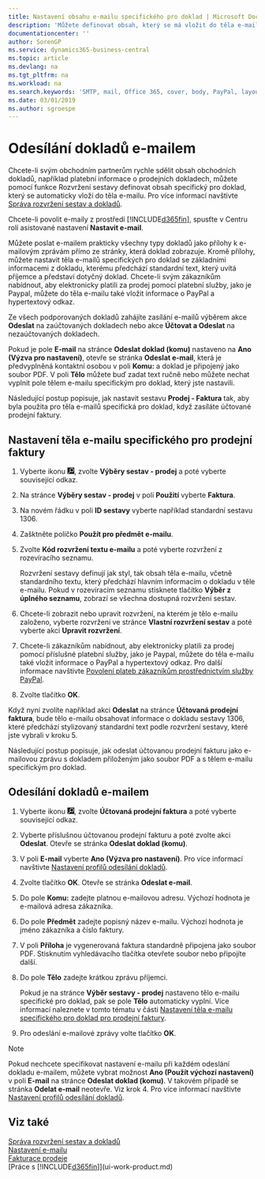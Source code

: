```yaml
---
title: Nastavení obsahu e-mailu specifického pro doklad | Microsoft Docs
description: 'Můžete definovat obsah, který se má vložit do těla e-mailové zprávy, například odkaz na PayPal. K e-mailovým zprávám můžete také připojit doklady.'
documentationcenter: ''
author: SorenGP
ms.service: dynamics365-business-central
ms.topic: article
ms.devlang: na
ms.tgt_pltfrm: na
ms.workload: na
ms.search.keywords: 'SMTP, mail, Office 365, cover, body, PayPal, layout'
ms.date: 03/01/2019
ms.author: sgroespe
---
```

# <a name="send-documents-by-email"></a>Odesílání dokladů e-mailem
Chcete-li svým obchodním partnerům rychle sdělit obsah obchodních dokladů, například platební informace o prodejních dokladech, můžete pomocí funkce Rozvržení sestavy definovat obsah specifický pro doklad, který se automaticky vloží do těla e-mailu. Pro více informací navštivte [Správa rozvržení sestav a dokladů](ui-manage-report-layouts.md).

Chcete-li povolit e-maily z prostředí [!INCLUDE[d365fin](includes/d365fin_md.md)], spusťte v Centru rolí asistované nastavení **Nastavit e-mail**.

Můžete poslat e-mailem prakticky všechny typy dokladů jako přílohy k e-mailovým zprávám přímo ze stránky, která doklad zobrazuje. Kromě přílohy, můžete nastavit těla e-mailů specifických pro doklad se základními informacemi z dokladu, kterému předchází standardní text, který uvítá příjemce a představí dotyčný doklad. Chcete-li svým zákazníkům nabídnout, aby elektronicky platili za prodej pomocí platební služby, jako je Paypal, můžete do těla e-mailu také vložit informace o PayPal a hypertextový odkaz.

Ze všech podporovaných dokladů zahájíte zasílání e-mailů výběrem akce **Odeslat** na zaúčtovaných dokladech nebo akce **Účtovat a Odeslat** na nezaúčtovaných dokladech.

Pokud je pole **E-mail** na stránce **Odeslat doklad (komu)** nastaveno na **Ano (Výzva pro nastavení)**, otevře se stránka **Odeslat e-mail**, která je předvyplněná kontaktní osobou v poli **Komu:** a doklad je připojený jako soubor PDF. V poli **Tělo** můžete buď zadat text ručně nebo můžete nechat vyplnit pole tělem e-mailu specifickým pro doklad, který jste nastavili.

Následující postup popisuje, jak nastavit sestavu **Prodej - Faktura** tak, aby byla použita pro těla e-mailů specifická pro doklad, když zasíláte účtované prodejní faktury.

## <a name="to-set-up-a-document-specific-email-body-for-sales-invoices"></a>Nastavení těla e-mailu specifického pro prodejní faktury
1. Vyberte ikonu ![Žárovka, která otevře funkci Řekněte mi](media/ui-search/search_small.png "Řekněte mi, co chcete dělat"), zvolte **Výběry sestav - prodej** a poté vyberte související odkaz.
2. Na stránce **Výběry sestav - prodej** v poli **Použití** vyberte **Faktura**.
3. Na novém řádku v poli **ID sestavy** vyberte například standardní sestavu 1306.
4. Zašktněte políčko **Použít pro předmět e-mailu**.
5. Zvolte **Kód rozvržení textu e-mailu** a poté vyberte rozvržení z rozevíracího seznamu.

    Rozvržení sestavy definují jak styl, tak obsah těla e-mailu, včetně standardního textu, který předchází hlavním informacím o dokladu v těle e-mailu. Pokud v rozevíracím seznamu stisknete tlačítko **Výběr z úplného seznamu**, zobrazí se všechna dostupná rozvržení sestav.
6. Chcete-li zobrazit nebo upravit rozvržení, na kterém je tělo e-mailu založeno, vyberte rozvržení ve stránce **Vlastní rozvržení sestav** a poté vyberte akci **Upravit rozvržení**.
7. Chcete-li zákazníkům nabídnout, aby elektronicky platili za prodej pomocí příslušné platební služby, jako je Paypal, můžete do těla e-mailu také vložit informace o PayPal a hypertextový odkaz. Pro další informace navštivte [Povolení plateb zákazníkům prostřednictvím služby PayPal](sales-how-enable-payment-service-extensions.md).
8. Zvolte tlačítko **OK**.

Když nyní zvolíte například akci **Odeslat** na stránce **Účtovaná prodejní faktura**, bude tělo e-mailu obsahovat informace o dokladu sestavy 1306, které předchází stylizovaný standardní text podle rozvržení sestavy, které jste vybrali v kroku 5.

Následující postup popisuje, jak odeslat účtovanou prodejní fakturu jako e-mailovou zprávu s dokladem přiloženým jako soubor PDF a s tělem e-mailu specifickým pro doklad.

## <a name="to-send-documents-by-email"></a>Odesílání dokladů e-mailem
1. Vyberte ikonu ![Žárovka, která otevře funkci Řekněte mi](media/ui-search/search_small.png "Řekněte mi, co chcete dělat"), zvolte **Účtovaná prodejní faktura** a poté vyberte související odkaz.
2. Vyberte příslušnou účtovanou prodejní fakturu a poté zvolte akci **Odeslat**. Otevře se stránka **Odeslat doklad (komu)**.
3. V poli **E-mail** vyberte **Ano (Výzva pro nastavení)**. Pro více informací navštivte [Nastavení profilů odesílání dokladů](sales-how-setup-document-send-profiles.md).
4. Zvolte tlačítko **OK**. Otevře se stránka **Odeslat e-mail**.
5. Do pole **Komu:** zadejte platnou e-mailovou adresu. Výchozí hodnota je e-mailová adresa zákazníka.
6. Do pole **Předmět** zadejte popisný název e-mailu. Výchozí hodnota je jméno zákazníka a číslo faktury.
7. V poli **Příloha** je vygenerovaná faktura standardně připojena jako soubor PDF. Stisknutím vyhledávacího tlačítka otevřete soubor nebo připojíte další.
8. Do pole **Tělo** zadejte krátkou zprávu příjemci.

    Pokud je na stránce **Výběr sestavy - prodej** nastaveno tělo e-mailu specifické pro doklad, pak se pole **Tělo** automaticky vyplní. Více informací naleznete v tomto tématu v části [Nastavení těla e-mailu specifického pro doklad pro prodejní faktury](ui-how-send-documents-email.md#to-set-up-a-document-specific-email-body-for-sales-invoices).
9. Pro odeslání e-mailové zprávy volte tlačítko **OK**.

> [!NOTE]  
>   Pokud nechcete specifikovat nastavení e-mailu při každém odeslání dokladu e-mailem, můžete vybrat možnost **Ano (Použít výchozí nastavení)** v poli **E-mail** na stránce **Odeslat doklad (komu)**. V takovém případě se stránka **Odelat e-mail** neotevře. Viz krok 4. Pro více informací navštivte [Nastavení profilů odesílání dokladů](sales-how-setup-document-send-profiles.md).

## <a name="see-also"></a>Viz také
[Správa rozvržení sestav a dokladů](ui-manage-report-layouts.md)  
[Nastavení e-mailu](admin-how-setup-email.md)  
[Fakturace prodeje](sales-how-invoice-sales.md)  
[Práce s [!INCLUDE[d365fin](includes/d365fin_md.md)]](ui-work-product.md)
